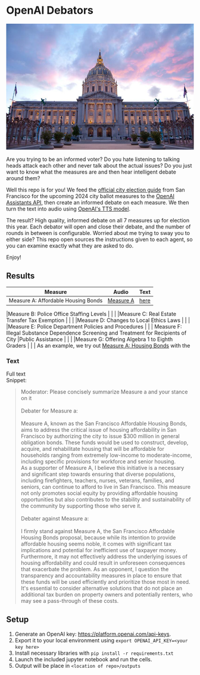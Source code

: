 # OpenAI Debators

![Alt Text](docs/city_hall.jpeg)

Are you trying to be an informed voter? Do you hate listening to talking heads attack each other and never talk about the actual issues? Do you just want to know what the measures are and then hear intelligent debate around them? 

Well this repo is for you! We feed the [official city election guide](https://voterguide.sfelections.org/local-ballot-measures) from San Francisco for the upcoming 2024 city ballot measures to the [OpenAI Assistants API](https://platform.openai.com/docs/api-reference/assistants), then create an informed debate on each measure. We then turn the text into audio using [OpenAI's TTS model](https://platform.openai.com/docs/models/tts). 

The result? High quality, informed debate on all 7 measures up for election this year.
Each debator will open and close their debate, and the number of rounds in between is configurable.  Worried about me trying to sway you to either side? This repo open sources the instructions given to each agent, so you can examine exactly what they are asked to do. 

Enjoy!

## Results
| Measure     | Audio | Text |
| ----------- | ----------- |----------- |
|Measure A: Affordable Housing Bonds | [Measure A]([docs/issue_a.mp4](https://github.com/jswang/openai_debators/assets/2576280/a8d1e65e-b436-4035-a571-3be5edf6f552)) | [here](docs/debate_a.txt) |






|Measure B: Police Office Staffing Levels | | |
|Measure C: Real Estate Transfer Tax Exemption | | |
|Measure D: Changes to Local Ethics Laws | | |
|Measure E: Police Department Policies and Procedures | | |
Measure F: Illegal Substance Dependence Screening and Treatment for Recipients of City |Public Assistance | | |
|Measure G: Offering Algebra 1 to Eighth Graders | | |
As an example, we try out [Measure A: Housing Bonds](https://voterguide.sfelections.org/local-ballot-measures/measure-a) with the 

### Text
Full text 
<br>
Snippet:
> Moderator: Please concisely summarize Measure a and your stance on it
<br><br>
Debater for Measure a: <br><br>
Measure A, known as the San Francisco Affordable Housing Bonds, aims to address the critical issue of housing affordability in San Francisco by authorizing the city to issue $300 million in general obligation bonds. These funds would be used to construct, develop, acquire, and rehabilitate housing that will be affordable for households ranging from extremely low-income to moderate-income, including specific provisions for workforce and senior housing. <br>
As a supporter of Measure A, I believe this initiative is a necessary and significant step towards ensuring that diverse populations, including firefighters, teachers, nurses, veterans, families, and seniors, can continue to afford to live in San Francisco. This measure not only promotes social equity by providing affordable housing opportunities but also contributes to the stability and sustainability of the community by supporting those who serve it.
<br><br>
Debater against Measure a:
<br><br>
I firmly stand against Measure A, the San Francisco Affordable Housing Bonds proposal, because while its intention to provide affordable housing seems noble, it comes with significant tax implications and potential for inefficient use of taxpayer money. Furthermore, it may not effectively address the underlying issues of housing affordability and could result in unforeseen consequences that exacerbate the problem. As an opponent, I question the transparency and accountability measures in place to ensure that these funds will be used efficiently and prioritize those most in need. It's essential to consider alternative solutions that do not place an additional tax burden on property owners and potentially renters, who may see a pass-through of these costs.


## Setup
1. Generate an OpenAI key: https://platform.openai.com/api-keys. 
2. Export it to your local environment using `export OPENAI_API_KEY=<your key here>`
3. Install necessary libraries with `pip install -r requirements.txt`
4. Launch the included jupyter notebook and run the cells. 
5. Output will be place in `<location of repo>/outputs`
